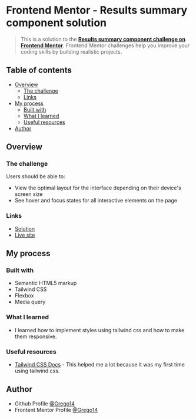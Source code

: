# Frontend Mentor - Results summary component solution

> This is a solution to the **[Results summary component challenge on Frontend Mentor](https://www.frontendmentor.io/challenges/results-summary-component-CE_K6s0maV)**. Frontend Mentor challenges help you improve your coding skills by building realistic projects. 

## Table of contents

- [Overview](#overview)
  - [The challenge](#the-challenge)
  - [Links](#links)
- [My process](#my-process)
  - [Built with](#built-with)
  - [What I learned](#what-i-learned)
  - [Useful resources](#useful-resources)
- [Author](#author)

## Overview

### The challenge

Users should be able to:

- View the optimal layout for the interface depending on their device's screen size
- See hover and focus states for all interactive elements on the page

### Links

- [Solution](https://github.com/Grego14/Frontend-Mentor/tree/main/results-summary-component-main)
- [Live site](https://your-live-site-url.com)

## My process

### Built with

- Semantic HTML5 markup
- Tailwind CSS
- Flexbox
- Media query

### What I learned

- I learned how to implement styles using tailwind css and how to make them responsive.

### Useful resources

- [Tailwind CSS Docs](https://tailwindcss.com/docs/installation) - This helped me a lot because it was my first time using tailwind css.

## Author

- Github Profile [@Grego14](https://github.com/Grego14/)
- Frontent Mentor Profile [@Grego14](https://www.frontendmentor.io/profile/Grego14)